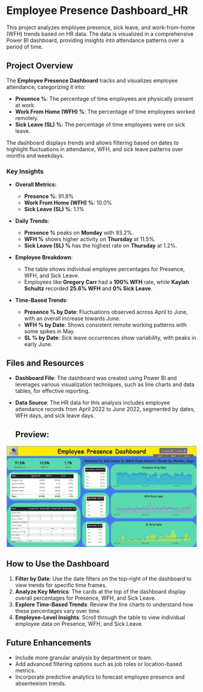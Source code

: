 # Employee Presence Dashboard_HR

This project analyzes employee presence, sick leave, and work-from-home (WFH) trends based on HR data. The data is visualized in a comprehensive Power BI dashboard, providing insights into attendance patterns over a period of time.

## Project Overview

The **Employee Presence Dashboard** tracks and visualizes employee attendance, categorizing it into:
- **Presence %**: The percentage of time employees are physically present at work.
- **Work From Home (WFH) %**: The percentage of time employees worked remotely.
- **Sick Leave (SL) %**: The percentage of time employees were on sick leave.

The dashboard displays trends and allows filtering based on dates to highlight fluctuations in attendance, WFH, and sick leave patterns over months and weekdays.

### Key Insights

- **Overall Metrics:**
  - **Presence %**: 91.8%
  - **Work From Home (WFH) %**: 10.0%
  - **Sick Leave (SL) %**: 1.1%
  
- **Daily Trends**:
  - **Presence %** peaks on **Monday** with 93.2%.
  - **WFH %** shows higher activity on **Thursday** at 11.5%.
  - **Sick Leave (SL) %** has the highest rate on **Thursday** at 1.2%.

- **Employee Breakdown**:
  - The table shows individual employee percentages for Presence, WFH, and Sick Leave.
  - Employees like **Gregory Carr** had a **100% WFH** rate, while **Kaylah Schultz** recorded **25.6% WFH** and **0% Sick Leave**.

- **Time-Based Trends**:
  - **Presence % by Date**: Fluctuations observed across April to June, with an overall increase towards June.
  - **WFH % by Date**: Shows consistent remote working patterns with some spikes in May.
  - **SL % by Date**: Sick leave occurrences show variability, with peaks in early June.

## Files and Resources

- **Dashboard File**: The dashboard was created using Power BI and leverages various visualization techniques, such as line charts and data tables, for effective reporting.
  
- **Data Source**: The HR data for this analysis includes employee attendance records from April 2022 to June 2022, segmented by dates, WFH days, and sick leave days.

  ## Preview:

![dashboard](https://github.com/prashantsingh8962/HR_Data_Analysis/blob/main/Resources/Screenshot%202024-09-21%20141819.png)  


## How to Use the Dashboard

1. **Filter by Date**: Use the date filters on the top-right of the dashboard to view trends for specific time frames.
2. **Analyze Key Metrics**: The cards at the top of the dashboard display overall percentages for Presence, WFH, and Sick Leave.
3. **Explore Time-Based Trends**: Review the line charts to understand how these percentages vary over time.
4. **Employee-Level Insights**: Scroll through the table to view individual employee data on Presence, WFH, and Sick Leave.

## Future Enhancements

- Include more granular analysis by department or team.
- Add advanced filtering options such as job roles or location-based metrics.
- Incorporate predictive analytics to forecast employee presence and absenteeism trends.

